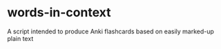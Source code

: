 # words-in-context
A script intended to produce Anki flashcards based on easily marked-up plain text
